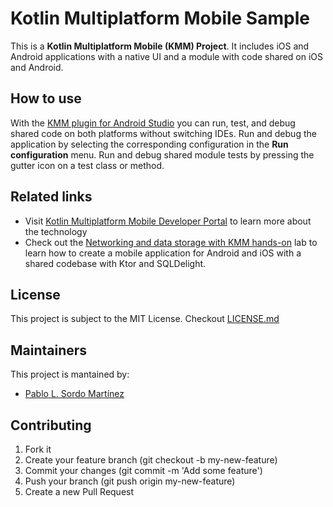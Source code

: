 # Kotlin Multiplatform Mobile Sample

This is a **Kotlin Multiplatform Mobile (KMM) Project**. It includes iOS and Android applications with a native UI and a module with code shared on iOS and Android.

## How to use

With the [KMM plugin for Android Studio](https://plugins.jetbrains.com/plugin/14936-kotlin-multiplatform-mobile) you can run, test, and debug shared code on both platforms without switching IDEs. Run and debug the application by selecting the corresponding configuration in the **Run configuration** menu. Run and debug shared module tests by pressing the gutter icon on a test class or method.

## Related links

* Visit [Kotlin Multiplatform Mobile Developer Portal](https://kotlinlang.org/lp/mobile/) to learn more about the technology
* Check out the [Networking and data storage with KMM hands-on](https://play.kotlinlang.org/hands-on/Networking%20and%20Data%20Storage%20with%20Kotlin%20Multiplatfrom%20Mobile/) lab to learn how to create a mobile application for Android and iOS with a shared codebase with Ktor and SQLDelight.

## License
This project is subject to the MIT License. Checkout [LICENSE.md](./LICENSE.md)


## Maintainers
This project is mantained by:
* [Pablo L. Sordo Martínez](http://github.com/pablodeafsapps)

## Contributing
1. Fork it
2. Create your feature branch (git checkout -b my-new-feature)
3. Commit your changes (git commit -m 'Add some feature')
4. Push your branch (git push origin my-new-feature)
5. Create a new Pull Request